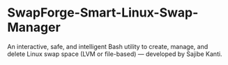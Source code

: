 # SwapForge-Smart-Linux-Swap-Manager
An interactive, safe, and intelligent Bash utility to create, manage, and delete Linux swap space (LVM or file-based) — developed by Sajibe Kanti.
